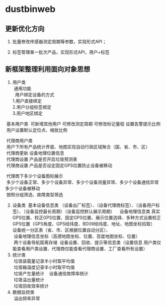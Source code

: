 # dustbinweb

##  更新优化方向

1.  批量修改传感器测定周期等参数，实现形式API；

2.  标签管理某一批次产品，实现形式API，用户+标签

## 新框架整理利用面向对象思想

1. 用户类  
  通用功能  
  用户绑定设备的方式  
  1.用户直接绑定  
  2.用户分组标签绑定  
  3.用户地区绑定  

  基本用户类  可新增其他用户 可修改测定周期 可修改标记量程 设置告警提示比例   
  用户设置默认定位点、缩放比例  
  
  代理商用户类   
  用户下所有产品统计界面、地图实现自动行政区域聚合（国、省、市、区）  
  代理商更新 设备地理位置信息   
  代理商设置 产品是否开启垃圾预测表   
  代理商设置 产品是否设定固定GPS位置防止设备被移动  
  
  代理商下多少个设备图标展示  
  多少个设备正常、多少个设备异常、多少个设备测量异常、多少个设备通信异常 多少个设备被移动  
  按照分组筛选、故障类型筛选  
  
 
2. 设备类
  基本设备信息类 （设备出厂标签）、（设备代理商标签）、（设备用户标签）、（设备监控最长周期）（设备监控默认展示周期）    
  设备地理信息类 真实GPS位置、校正GPS位置、固定GPS位置、展示位置选择、多种方式设置校正GPS位置（GPS角度、GPS经纬度、BD09经纬度、地址、地图坐标拾取）  
  设备统一分区表（省、市、区根据位置自动分区）、  
  设备地理信息坐标（高德地图坐标、位置、百度地图坐标、位置）  
  两个设备导航距离存储
  设备设置、回收、提示等信息类（设置信息 用户类仅能查看用户类设置、代理商仅能查看代理商设置、工厂查看所有设置）   
3. 统计类  
  垃圾装载量记录半小时取平均值    
  垃圾箱温度记录半小时取平均值  
  垃圾产生量统计   
  设备通信故障率统计  
  垃圾溢出量统计   
  垃圾回收效率统计  
4. 数据监控类  
  溢出频率异常  
  

